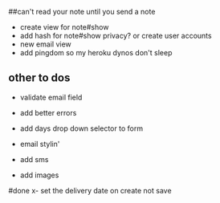 
##can't read your note until you send a note
- create view for note#show
- add hash for note#show privacy? or create user accounts
- new email view
- add pingdom so my heroku dynos don't sleep


## other to dos

- validate email field
- add better errors
- add days drop down selector to form
- email stylin'


- add sms
- add images


#done
x- set the delivery date on create not save
